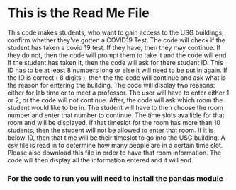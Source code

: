 # This is the Read Me File

This code makes students, who want to gain access to the USG buildings, confirm whether they've gotten a COVID19 Test. The code will check if the student has taken a covid 19 test. If they have, then they may continue. If they do not, then the code will prompt them to take it and the code will end. If the student has taken it, then the code will ask for there student ID. This ID has to be at least 8 numbers long or else it will need to be put in again. If the ID is correct ( 8 digits ), then the the code will continue and ask what is the reason for entering the building. The code will display two reasons: either for lab time or to meet a professor. The user will have to enter either 1 or 2, or the code will not continue. After, the code will ask which room the student would like to be in. The student will have to then choose the room number and enter that number to continue. The time slots availible for that room and will be displayed. If that timeslot for the room has more than 10 students, then the student will not be allowed to enter that room. If it is below 10, then that time will be their timeslot to go into the USG building. A csv file is read in to determine how many people are in a certain time slot. Please also download this file in order to have that room information. The code will then display all the information entered and it will end. 


### For the code to run you will need to install the pandas module 
